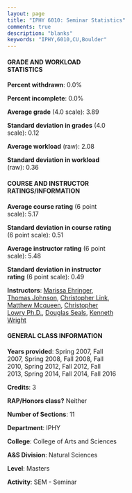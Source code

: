 ```yaml
---
layout: page
title: "IPHY 6010: Seminar Statistics"
comments: true
description: "blanks"
keywords: "IPHY,6010,CU,Boulder"
---
```

<head>
<script src="https://ajax.googleapis.com/ajax/libs/jquery/2.1.3/jquery.min.js"></script>
<script src="https://dl.dropboxusercontent.com/s/pc42nxpaw1ea4o9/highcharts.js?dl=0"></script>
<!-- <script src="../assets/js/highcharts.js"></script> -->
<style type="text/css">@font-face {
	font-family: "Bebas Neue";
	src: url(https://www.filehosting.org/file/details/544349/BebasNeue Regular.otf) format("opentype");
	}
	h1.Bebas { 
		font-family: "Bebas Neue", Verdana, Tahoma;
	}
</style>
</head>
<body>
	<div id="container" style="float: right; width: 45%; height: 88%; margin-left: 2.5%; margin-right: 2.5%;"></div>
	<script language="JavaScript">
		$(document).ready(function() {
		var chart = {type: 'column'};
		var title = {text: 'Grade Distribution'};
		var xAxis = {categories: ['A','B','C','D','F'],crosshair: true};
		var yAxis = {min: 0,title: {text: 'Percentage'}};
		var tooltip = {headerFormat: '<center><b><span style="font-size:20px">{point.key}</span></b></center>',
		               pointFormat: '<td style="padding:0"><b>{point.y:.1f}%</b></td>',
		               footerFormat: '</table>',shared: true,useHTML: true};
		var plotOptions = {column: {pointPadding: 0.0,borderWidth: 0}};  
		var credits = {enabled: false};var series= [{name: 'Percent',data: [91.63,8.37,0.0,0.0,0.0,]}];
		var json = {};
		json.chart = chart;
		json.title = title;
		json.tooltip = tooltip;
		json.xAxis = xAxis;
		json.yAxis = yAxis;  
		json.series = series;
		json.plotOptions = plotOptions;  
		json.credits = credits;
		$('#container').highcharts(json);
	});
	</script>
</body>
			   
#### GRADE AND WORKLOAD STATISTICS

**Percent withdrawn**: 0.0%

**Percent incomplete**: 0.0%

**Average grade** (4.0 scale): 3.89

**Standard deviation in grades** (4.0 scale): 0.12

**Average workload** (raw): 2.08

**Standard deviation in workload** (raw): 0.36

#### COURSE AND INSTRUCTOR RATINGS/INFORMATION

**Average course rating** (6 point scale): 5.17

**Standard deviation in course rating** (6 point scale): 0.51

**Average instructor rating** (6 point scale): 5.48

**Standard deviation in instructor rating** (6 point scale): 0.49

**Instructors**: <a href='../../instructors/Marissa_Ehringer'>Marissa Ehringer</a>, <a href='../../instructors/Thomas_Johnson'>Thomas Johnson</a>, <a href='../../instructors/Christopher_Link'>Christopher Link</a>, <a href='../../instructors/Matthew_Mcqueen'>Matthew Mcqueen</a>, <a href='../../instructors/Christopher_Lowry_Ph.D.'>Christopher Lowry Ph.D.</a>, <a href='../../instructors/Douglas_Seals'>Douglas Seals</a>, <a href='../../instructors/Kenneth_Wright'>Kenneth Wright</a>

#### GENERAL CLASS INFORMATION

**Years provided**: Spring 2007, Fall 2007, Spring 2008, Fall 2008, Fall 2010, Spring 2012, Fall 2012, Fall 2013, Spring 2014, Fall 2014, Fall 2016

**Credits**: 3

**RAP/Honors class?** Neither

**Number of Sections**: 11

**Department**: IPHY

**College**: College of Arts and Sciences

**A&S Division**: Natural Sciences

**Level**: Masters

**Activity**: SEM - Seminar
